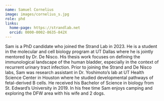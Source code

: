 ```yaml
---
name: Samuel Cornelius
image: images/cornelius_s.jpg
role: phd
links:
  home-page: https://strandlab.net
  orcid: 0000-0002-8635-842X
---
```

Sam is a PhD candidate who joined the Strand Lab in 2023. He is a student in the molecular and cell biology program at UT Dallas where he is jointly mentored by Dr. De Nisco. His thesis work focuses on defining the immunological landscape of the human bladder, especially in the context of recurrent urinary tract infection. Prior to joining the Strand and De Nisco labs, Sam was research assistant in Dr. Yoshimoto’s lab at UT Health Science Center in Houston where he studied developmental pathways of fetal-derived B cells. He received his Bachelor of Science in biology from St. Edward’s University in 2019. In his free time Sam enjoys camping and exploring the DFW area with his wife and 2 dogs.